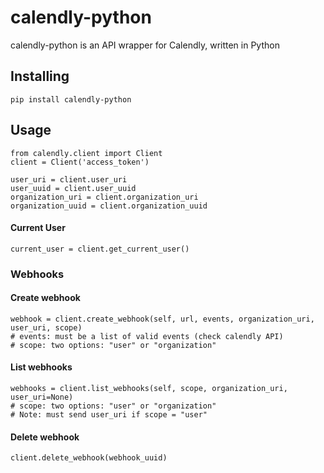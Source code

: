 # calendly-python

calendly-python is an API wrapper for Calendly, written in Python

## Installing
```
pip install calendly-python
```
## Usage
```
from calendly.client import Client
client = Client('access_token')

user_uri = client.user_uri
user_uuid = client.user_uuid
organization_uri = client.organization_uri
organization_uuid = client.organization_uuid
```
#### Current User
```
current_user = client.get_current_user()
```
### Webhooks
#### Create webhook
```
webhook = client.create_webhook(self, url, events, organization_uri, user_uri, scope)
# events: must be a list of valid events (check calendly API)
# scope: two options: "user" or "organization"
```
#### List webhooks
 ```
webhooks = client.list_webhooks(self, scope, organization_uri, user_uri=None)
# scope: two options: "user" or "organization"
# Note: must send user_uri if scope = "user"
```
#### Delete webhook
 ```
client.delete_webhook(webhook_uuid)
 ```